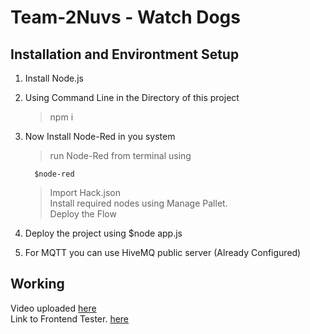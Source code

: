 # Team-2Nuvs - Watch Dogs
## Installation and Environtment Setup
1. Install Node.js
2. Using Command Line in the Directory of this project

      > npm i
3. Now Install Node-Red in you system
    > run Node-Red from terminal using 
        
         $node-red
         
    > Import Hack.json\
    > Install required nodes using Manage Pallet.\
    > Deploy the Flow
4. Deploy the project using $node app.js
5. For MQTT you can use HiveMQ public server (Already Configured)

Working
-------
Video uploaded [here]() \
Link to Frontend Tester. [here](https://watch-dog07.herokuapp.com/)
